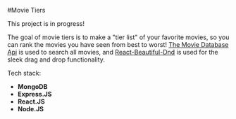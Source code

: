 
#Movie Tiers

This project is in progress!

The goal of movie tiers is to make a "tier list" of your favorite movies, so you can rank the movies you have seen from best to worst! [The Movie Database Api](https://www.themoviedb.org/documentation/api "The Movie Database Api") is used to search all movies, and [React-Beautiful-Dnd](https://github.com/atlassian/react-beautiful-dnd "React-Beautiful-Dnd") is used  for the sleek drag and drop functionality.

Tech stack:
- **MongoDB**
- **Express.JS**
- **React.JS**
- **Node.JS**
